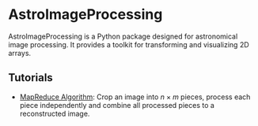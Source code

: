 # AstroImageProcessing
AstroImageProcessing is a Python package designed for astronomical image processing. It provides a toolkit for transforming and visualizing 2D arrays.

## Tutorials
- [MapReduce Algorithm](https://github.com/shuliu2017/AstroImageProcessing/blob/main/notebooks/MapReduce.ipynb): Crop an image into $n \times m$ pieces, process each piece independently and combine all processed pieces to a reconstructed image.
